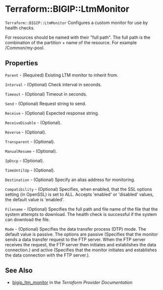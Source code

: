 # Terraform::BIGIP::LtmMonitor

`Terraform::BIGIP::LtmMonitor` Configures a custom monitor for use by health checks.

For resources should be named with their "full path". The full path is the combination of the partition + name of the resource. For example /Common/my-pool.

## Properties

`Parent` - (Required) Existing LTM monitor to inherit from.

`Interval` - (Optional) Check interval in seconds.

`Timeout` - (Optional) Timeout in seconds.

`Send` - (Optional) Request string to send.

`Receive` - (Optional) Expected response string.

`ReceiveDisable` - (Optional).

`Reverse` - (Optional).

`Transparent` - (Optional).

`ManualResume` - (Optional).

`IpDscp` - (Optional).

`TimeUntilUp` - (Optional).

`Destination` - (Optional) Specify an alias address for monitoring.

`Compatibility` -  (Optional) Specifies, when enabled, that the SSL options setting (in OpenSSL) is set to ALL. Accepts 'enabled' or 'disabled' values, the default value is 'enabled'.

`Filename` - (Optional) Specifies the full path and file name of the file that the system attempts to download. The health check is successful if the system can download the file.

`Mode` - (Optional) Specifies the data transfer process (DTP) mode. The default value is passive. The options are passive (Specifies that the monitor sends a data transfer request to the FTP server. When the FTP server receives the request, the FTP server then initiates and establishes the data connection.) and active (Specifies that the monitor initiates and establishes the data connection with the FTP server.).


## See Also

* [bigip_ltm_monitor](https://www.terraform.io/docs/providers/bigip/r/ltm_monitor.html) in the _Terraform Provider Documentation_